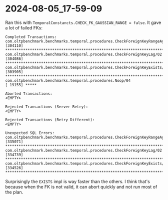# 2024-08-05_17-59-09

Ran this with `TemporalConstancts.CHECK_FK_GAUSSIAN_RANGE = false`.
It gave a lot of failed FKs:

```
Completed Transactions:
com.oltpbenchmark.benchmarks.temporal.procedures.CheckForeignKeyRangeAgg/01      [304110] ********************************************************************************
com.oltpbenchmark.benchmarks.temporal.procedures.CheckForeignKeyLag/02           [304086] *******************************************************************************
com.oltpbenchmark.benchmarks.temporal.procedures.CheckForeignKeyExists/03        [303905] *******************************************************************************
com.oltpbenchmark.benchmarks.temporal.procedures.Noop/04                         [ 19155] *****

Aborted Transactions:
<EMPTY>

Rejected Transactions (Server Retry):
<EMPTY>

Rejected Transactions (Retry Different):
<EMPTY>

Unexpected SQL Errors:
com.oltpbenchmark.benchmarks.temporal.procedures.CheckForeignKeyRangeAgg/01      [335071] ********************************************************************************
com.oltpbenchmark.benchmarks.temporal.procedures.CheckForeignKeyLag/02           [334739] *******************************************************************************
com.oltpbenchmark.benchmarks.temporal.procedures.CheckForeignKeyExists/03        [334526] *******************************************************************************
```

Surprisingly the `EXISTS` impl is way faster than the others.
I think that's because when the FK is not valid, it can abort quickly and not run most of the plan.

